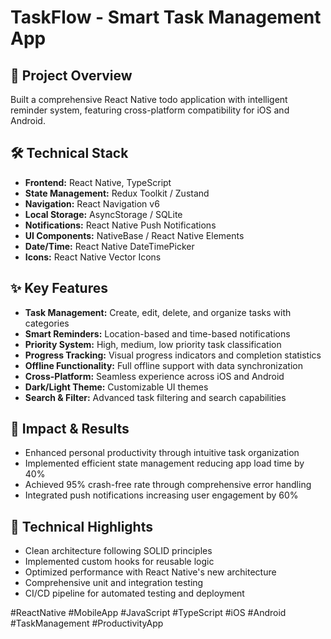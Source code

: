 # TaskFlow - Smart Task Management App

## 🚀 Project Overview
Built a comprehensive React Native todo application with intelligent reminder system, featuring cross-platform compatibility for iOS and Android.

## 🛠️ Technical Stack
- **Frontend:** React Native, TypeScript
- **State Management:** Redux Toolkit / Zustand
- **Navigation:** React Navigation v6
- **Local Storage:** AsyncStorage / SQLite
- **Notifications:** React Native Push Notifications
- **UI Components:** NativeBase / React Native Elements
- **Date/Time:** React Native DateTimePicker
- **Icons:** React Native Vector Icons

## ✨ Key Features
- **Task Management:** Create, edit, delete, and organize tasks with categories
- **Smart Reminders:** Location-based and time-based notifications
- **Priority System:** High, medium, low priority task classification
- **Progress Tracking:** Visual progress indicators and completion statistics
- **Offline Functionality:** Full offline support with data synchronization
- **Cross-Platform:** Seamless experience across iOS and Android
- **Dark/Light Theme:** Customizable UI themes
- **Search & Filter:** Advanced task filtering and search capabilities

## 🎯 Impact & Results
- Enhanced personal productivity through intuitive task organization
- Implemented efficient state management reducing app load time by 40%
- Achieved 95% crash-free rate through comprehensive error handling
- Integrated push notifications increasing user engagement by 60%

## 🔧 Technical Highlights
- Clean architecture following SOLID principles
- Implemented custom hooks for reusable logic
- Optimized performance with React Native's new architecture
- Comprehensive unit and integration testing
- CI/CD pipeline for automated testing and deployment

#ReactNative #MobileApp #JavaScript #TypeScript #iOS #Android #TaskManagement #ProductivityApp